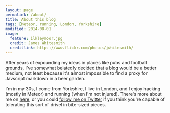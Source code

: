 ```yaml
---
layout: page
permalink: /about/
title: About this blog
tags: [Meteor, running, London, Yorkshire]
modified: 2014-08-01
image:
  feature: ilkleymoor.jpg
  credit: James Whitesmith
  creditlink: https://www.flickr.com/photos/jwhitesmith/
---
```


After years of expounding my ideas in places like pubs and football grounds, I've somewhat belatedly decided that a blog would be a better medium, not least because it's almost impossible to find a proxy for Javscript markdown in a beer garden.

I'm in my 30s, I come from Yorkshire, I live in London, and I enjoy hacking (mostly in Meteor) and running (when I'm not injured).  There's more about me on [here](http://richsilv.typify.io/), or you could [follow me on Twitter](https://twitter.com/richsilvo) if you think you're capable of tolerating this sort of drivel in bite-sized pieces.